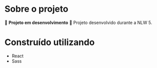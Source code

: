 # Sobre o projeto
🚧 **Projeto em desenvolvimento** 🚧
Projeto desenvolvido durante a NLW 5.

# Construído utilizando
* React
* Sass
